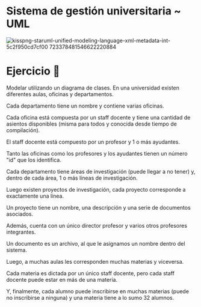 # Sistema de gestión universitaria ~ UML
![kisspng-staruml-unified-modeling-language-xml-metadata-int-5c2f950cd7cf00 723378481546622220884](https://user-images.githubusercontent.com/83146564/125234344-e93dd180-e2b6-11eb-8d08-3f565d3b16dc.png)


# Ejercicio 📝 
Modelar utilizando un diagrama de clases. 
En una universidad existen diferentes aulas, oficinas y departamentos.

Cada departamento tiene un nombre y contiene varias oficinas.

Cada oficina está compuesta por un staff docente y tiene una cantidad de asientos disponibles (misma para todos y conocida desde tiempo de compilación).

El staff docente está compuesto por un profesor y 1 o más ayudantes.

Tanto las oficinas como los profesores y los ayudantes tienen un número "id" que los identifica.

Cada departamento tiene áreas de investigación (puede llegar a no tener) y, dentro de cada área, 1 o más líneas de investigación.

Luego existen proyectos de investigación, cada proyecto corresponde a exactamente una línea.

Un proyecto tiene un nombre, una descripción y una serie de documentos asociados.

Además, cuenta con un único director profesor y varios otros profesores integrantes.

Un documento es un archivo, al que le asignamos un nombre dentro del sistema.

Luego, a muchas aulas les corresponden muchas materias y viceversa.

Cada materia es dictada por un único staff docente, pero cada staff docente puede estar en más de una materia.

Y, finalmente, cada alumno puede inscribirse en muchas materias (puede no inscribirse a ninguna) y una materia tiene a lo sumo 32 alumnos.
